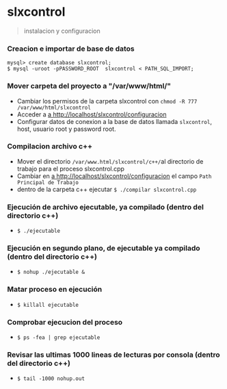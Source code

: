 # slxcontrol

>instalacion y configuracion

### Creacion e importar de base de datos

```
mysql> create database slxcontrol;
$ mysql -uroot -pPASSWORD_ROOT  slxcontrol < PATH_SQL_IMPORT;
```

### Mover carpeta del proyecto a "/var/www/html/"
* Cambiar los permisos de la carpeta slxcontrol con ``` chmod -R 777 /var/www/html/slxcontrol ```
* Acceder a [a http://localhost/slxcontrol/configuracion](http://localhost/slxcontrol/configuracion)
* Configurar datos de conexion a la base de datos llamada ```slxcontrol```, host, usuario root y password root.


### Compilacion archivo c++
* Mover el directorio ```/var/www.html/slxcontrol/c++/```al directorio de trabajo para el proceso slxcontrol.cpp
* Cambiar en [a http://localhost/slxcontrol/configuracion](http://localhost/slxcontrol/configuracion) el campo ```Path Principal de Trabajo```
* dentro de la carpeta c++ ejecutar ``` $ ./compilar slxcontrol.cpp ```


### Ejecución de archivo ejecutable, ya compilado (dentro del directorio c++)
* ``` $ ./ejecutable ```

### Ejecución en segundo plano, de ejecutable ya compilado (dentro del directorio c++) 
* ```$ nohup ./ejecutable & ```

### Matar proceso en ejecución 
* ``` $ killall ejecutable ```

### Comprobar ejecucion del proceso
* ``` $ ps -fea | grep ejecutable  ```

### Revisar las ultimas 1000 lineas de lecturas por consola (dentro del directorio c++) 
* ``` $ tail -1000 nohup.out  ```



